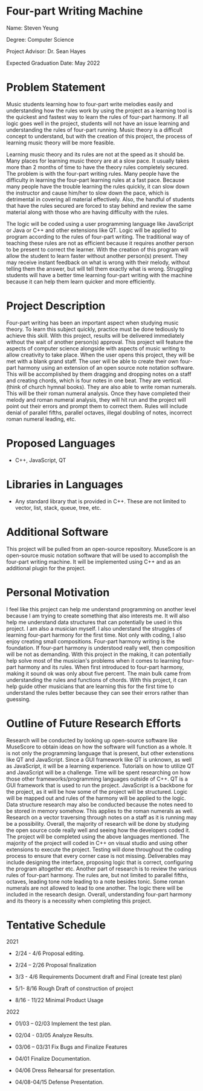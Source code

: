 # Four-part Writing Machine

Name: Steven Yeung

Degree: Computer Science 

Project Advisor: Dr. Sean Hayes

Expected Graduation Date: May 2022

# Problem Statement
   Music students learning how to four-part write melodies easily and understanding how the rules work by using the project as a learning tool is the quickest and fastest way to learn the rules of four-part harmony.  If all logic goes well in the project, students will not have an issue learning and understanding the rules of four-part running.  Music theory is a difficult concept to understand, but with the creation of this project, the process of learning music theory will be more feasible.
   
   Learning music theory and its rules are not at the speed as it should be.  Many places for learning music theory are at a slow pace.  It usually takes more than 2 months of time to have the theory rules completely secured.  The problem is with the four-part writing rules.  Many people have the difficulty in learning the four-part learning rules at a fast pace.  Because many people have the trouble learning the rules quickly, it can slow down the instructor and cause him/her to slow down the pace, which is detrimental in covering all material effectively.  Also, the handful of students that have the rules secured are forced to stay behind and review the same material along with those who are having difficulty with the rules.  

   The logic will be coded using a user programming language like JavaScript or Java or C++ and other extensions like QT.  Logic will be applied to program according to the rules of four-part writing. The traditional way of teaching these rules are not as efficient because it requires another person to be present to correct the learner.  With the creation of this program will allow the student to learn faster without another person(s) present. They may receive instant feedback on what is wrong with their melody, without telling them the answer, but will tell them exactly what is wrong.  Struggling students will have a better time learning four-part writing with the machine because it can help them learn quicker and more efficiently.  

# Project Description

Four-part writing has been an important aspect when studying music theory.  To learn this subject quickly, practice must be done tediously to achieve this skill.  With this project, results will be delivered immediately without the wait of another person(s) approval.  This project will feature the aspects of computer science alongside with aspects of music writing to allow creativity to take place.  When the user opens this project, they will be met with a blank grand staff.  The user will be able to create their own four-part harmony using an extension of an open source note notation software.  This will be accomplished by them dragging and dropping notes on a staff and creating chords, which is four notes in one beat.  They are vertical. (think of church hymnal books). They are also able to write roman numerals.  This will be their roman numeral analysis. Once they have completed their melody and roman numeral analysis, they will hit run and the project will point out their errors and prompt them to correct them. Rules will include denial of parallel fifths, parallel octaves, illegal doubling of notes, incorrect roman numeral leading, etc. 

# Proposed Languages

-	C++, JavaScript, QT

# Libraries in Languages

-	Any standard library that is provided in C++.  These are not limited to vector, list, stack, queue, tree, etc.

# Additional Software

This project will be pulled from an open-source repository.  MuseScore is an open-source music notation software that will be used to accomplish the four-part writing machine.  It will be implemented using C++ and as an additional plugin for the project.

# Personal Motivation

I feel like this project can help me understand programming on another level because I am trying to create something that also interests me.  It will also help me understand data structures that can potentially be used in this project.  I am also a musician myself.  I also understand the struggles of learning four-part harmony for the first time.  Not only with coding, I also enjoy creating small compositions.  Four-part harmony writing is the foundation.  If four-part harmony is understood really well, then composition will be not as demanding.  With this project in the making, it can potentially help solve most of the musician's problems when it comes to learning four-part harmony and its rules.  When first introduced to four-part harmony, making it sound ok was only about five percent.  The main bulk came from understanding the rules and functions of chords.  With this project, it can help guide other musicians that are learning this for the first time to understand the rules better because they can see their errors rather than guessing.

# Outline of Future Research Efforts
Research will be conducted by looking up open-source software like MuseScore to obtain ideas on how the software will function as a whole.  It is not only the programming language that is present, but other extenstions like QT and JavaScript.  Since a GUI framework like QT is unknown, as well as JavaScript, it will be a learning experience. Tutorials on how to utilize QT and JavaScript will be a challenge.  Time will be spent researching on how those other frameworks/programming languages outside of C++.  QT is a GUI framework that is used to run the project.  JavaScript is a backbone for the project, as it will be how some of the project will be structured.  Logic will be mapped out and rules of the harmony will be applied to the logic.  Data structure research may also be conducted because the notes need to be stored in memory somehow.  This applies to the roman numerals as well.  Research on a vector traversing through notes on a staff as it is running may be a possibility.  Overall, the majority of research will be done by studying the open source code really well and seeing how the developers coded it.  The project will be completed using the above languages mentioned. The majority of the project will coded in C++ on visual studio and using other extensions to execute the project.  Testing will done throughout the coding process to ensure that every corner case is not missing.  Deliverables may include designing the interface, proposing logic that is correct, configuring the program altogether etc. Another part of research is to review the various rules of four-part harmony.  The rules are, but not limited to parallel fifths, octaves, leading tone note leading to a note besides tonic.  Some roman numerals are not allowed to lead to one another.  The logic there will be included in the research design.  Overall, understanding four-part harmony and its theory is a necessity when completing this project.
 
# Tentative Schedule

2021

- 2/24 - 4/6 Proposal editing.

- 2/24 – 2/26 Proposal finalization

- 3/3 - 4/6 Requirements Document draft and Final (create test plan)

- 5/1- 8/16 Rough Draft of construction of project

- 8/16 - 11/22 Minimal Product Usage

2022

- 01/03 – 02/03 Implement the test plan.

- 02/04 - 03/05 Analyze Results.

- 03/06 – 03/31 Fix Bugs and Finalize Features

- 04/01 Finalize Documentation.

- 04/06 Dress Rehearsal for presentation.

- 04/08-04/15 Defense Presentation.
